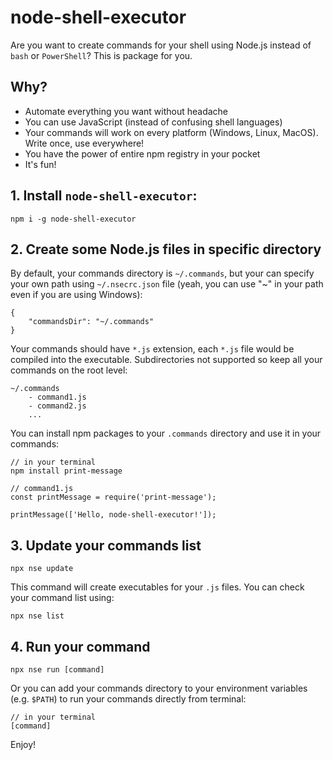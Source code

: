 # node-shell-executor

Are you want to create commands for your shell using Node.js instead of `bash` or `PowerShell`? This is package for you.

## Why?

- Automate everything you want without headache
- You can use JavaScript (instead of confusing shell languages)
- Your commands will work on every platform (Windows, Linux, MacOS). Write once, use everywhere!
- You have the power of entire npm registry in your pocket
- It's fun!

## 1. Install `node-shell-executor`:

```
npm i -g node-shell-executor
```

## 2. Create some Node.js files in specific directory

By default, your commands directory is `~/.commands`, but your can specify your own path using `~/.nsecrc.json` file (yeah, you can use "~" in your path even if you are using Windows):

```
{
    "commandsDir": "~/.commands"
}
```

Your commands should have `*.js` extension, each `*.js` file would be compiled into the executable. Subdirectories not supported so keep all your commands on the root level:

```
~/.commands
    - command1.js
    - command2.js
    ...
```

You can install npm packages to your `.commands` directory and use it in your commands:

```
// in your terminal
npm install print-message

// command1.js
const printMessage = require('print-message');
 
printMessage(['Hello, node-shell-executor!']);
```

## 3. Update your commands list

```
npx nse update
```

This command will create executables for your `.js` files. You can check your command list using:

```
npx nse list
```

## 4. Run your command

```
npx nse run [command]
```

Or you can add your commands directory to your environment variables (e.g. `$PATH`) to run your commands directly from terminal:

```
// in your terminal
[command]
```

Enjoy!
